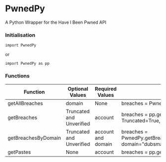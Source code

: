 # PwnedPy
A Python Wrapper for the Have I Been Pwned API

### Initialisation
```
import PwnedPy
```
or
```
import PwnedPy as pp
```
### Functions

| Function | Optional Values | Required Values | Example | Output |
|----------|-----------------|--------|---------|-----------|
| getAllBreaches | domain | None | breaches = PwnedPy.getAllBreaches(domain="adobe.com")| JSON |
| getBreaches | Truncated and Unverified | account | breaches = pp.getBreaches("navanchauhan@gmail.com", Truncated=True, Unverified=True) | JSON |
| getBreachesByDomain | Truncated and Unverified | account and domain | breaches = PwnedPy.getBreachesByDomain("navanchauhan@gmail.com", domain="dubsmash.com") | JSON |
| getPastes | None | account | breaches = pp.getPastes("navanchauhan@gmail.com") | JSON |
